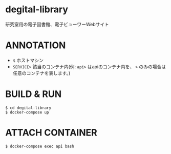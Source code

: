 # degital-library
研究室用の電子図書館、電子ビューワーWebサイト

# ANNOTATION
- `$` ホストマシン
- `SERVICE>` 該当のコンテナ内(例: `api>` はapiのコンテナ内を、 `>` のみの場合は任意のコンテナを表します。)

#### 

# BUILD & RUN

```shell
$ cd degital-library
$ docker-compose up
```

# ATTACH CONTAINER

```
$ docker-compose exec api bash
```
